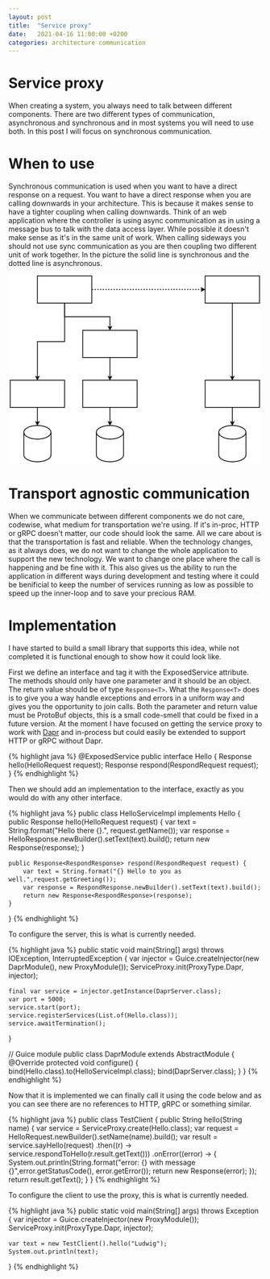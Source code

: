 ```yaml
---
layout: post
title:  "Service proxy"
date:   2021-04-16 11:00:00 +0200
categories: architecture communication 
---
```


# Service proxy
When creating a system, you always need to talk between different components. There are two different types of communication, asynchronous and synchronous and in most systems you will need to use both. In this post I will focus on synchronous communication.

# When to use
Synchronous communication is used when you want to have a direct response on a request. You want to have a direct response when you are calling downwards in your architecture. This is because it makes sense to have a tighter coupling when calling downwards. Think of an web application where the controller is using async communication as in using a message bus to talk with the data access layer. While possible it doesn't make sense as it's in the same unit of work. When calling sideways you should not use sync communication as you are then coupling two different unit of work together. In the picture the solid line is synchronous and the dotted line is asynchronous.

![Sync and async communication](/assets/2021-04/sync-async-communication.jpg)

# Transport agnostic communication
When we communicate between different components we do not care, codewise, what medium for transportation we're using. If it's in-proc, HTTP or gRPC doesn't matter, our code should look the same. All we care about is that the transportation is fast and reliable. When the technology changes, as it always does, we do not want to change the whole application to support the new technology. We want to change one place where the call is happening and be fine with it. This also gives us the ability to run the application in different ways during development and testing where it could be benificial to keep the number of services running as low as possible to speed up the inner-loop and to save your precious RAM.

# Implementation
I have started to build a small library that supports this idea, while not completed it is functional enough to show how it could look like.


First we define an interface and tag it with the ExposedService attribute. The methods should only have one parameter and it should be an object. The return value should be of type `Response<T>`. What the `Response<T>` does is to give you a way handle exceptions and errors in a uniform way and gives you the opportunity to join calls. Both the parameter and return value must be ProtoBuf objects, this is a small code-smell that could be fixed in a future version. At the moment I have focused on getting the service proxy to work with [Dapr](https://dapr.io) and in-process but could easily be extended to support HTTP or gRPC without Dapr.

{% highlight java %}
@ExposedService
public interface Hello {
    Response<HelloResponse> hello(HelloRequest request);
    Response<RespondResponse> respond(RespondRequest request);
}
{% endhighlight %}

Then we should add an implementation to the interface, exactly as you would do with any other interface. 

{% highlight java %}
public class HelloServiceImpl implements Hello {
    public Response<HelloResponse> hello(HelloRequest request) {
        var text = String.format("Hello there {}.", request.getName());
        var response = HelloResponse.newBuilder().setText(text).build();
        return new Response<HelloResponse>(response);
    }
    
    public Response<RespondResponse> respond(RespondRequest request) {
        var text = String.format("{} Hello to you as well.",request.getGreeting());
        var response = RespondResponse.newBuilder().setText(text).build();
        return new Response<RespondResponse>(response);
    }
}
{% endhighlight %}

To configure the server, this is what is currently needed.

{% highlight java %}
public static void main(String[] args) throws IOException, InterruptedException {
    var injector = Guice.createInjector(new DaprModule(), new ProxyModule());
    ServiceProxy.init(ProxyType.Dapr, injector);

    final var service = injector.getInstance(DaprServer.class);
    var port = 5000;
    service.start(port);
    service.registerServices(List.of(Hello.class));
    service.awaitTermination();
}

// Guice module
public class DaprModule extends AbstractModule {
    @Override
    protected void configure() {
        bind(Hello.class).to(HelloServiceImpl.class);
        bind(DaprServer.class);
    }
}
{% endhighlight %}

Now that it is implemented we can finally call it using the code below and as you can see there are no references to HTTP, gRPC or something similar.

{% highlight java %}
public class TestClient {
    public String hello(String name) {
        var service = ServiceProxy.create(Hello.class);
        var request = HelloRequest.newBuilder().setName(name).build();
        var result = service.sayHello(request)
            .then((r) -> service.respondToHello(r.result.getText()))
            .onError((error) -> {
                System.out.println(String.format("error: {} with message {}",error.getStatusCode(), error.getError());
                return new Response<HelloResponse>(error);
            });
        return result.getText();
    }
}
{% endhighlight %}

To configure the client to use the proxy, this is what is currently needed.

{% highlight java %}
public static void main(String[] args) throws Exception {
    var injector = Guice.createInjector(new ProxyModule());
    ServiceProxy.init(ProxyType.Dapr, injector);

    var text = new TestClient().hello("Ludwig");
    System.out.println(text);
}
{% endhighlight %}